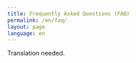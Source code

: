 ```yaml
---
title: Frequently Asked Questions (FAQ)
permalink: /en/faq/
layout: page
language: en
---
```


Translation needed.
